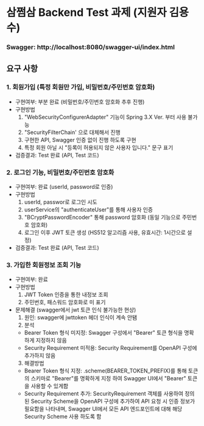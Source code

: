 # 삼쩜삼 Backend Test 과제 (지원자 김용수)

### Swagger: http://localhost:8080/swagger-ui/index.html

## 요구 사항
### 1. 회원가입 (특정 회원만 가입, 비밀번호/주민번호 암호화)
- 구현여부: 부분 완료 (비밀번호/주민번호 암호화 추후 진행)
- 구현방법
  1) "WebSecurityConfigurerAdapter" 기능이 Spring 3.X Ver. 부터 사용 불가능
  2) "SecurityFilterChain' 으로 대체해서 진행
  3) 구현한 API, Swagger 인증 없이 진행 하도록 구현
  4) 특정 회원 아닐 시 "등록이 허용되지 않은 사용자 입니다." 문구 표기
- 검증결과: Test 완료 (API, Test 코드)

### 2. 로그인 기능, 비밀번호/주민번호 암호화
- 구현여부: 완료 (userId, password로 인증)
- 구현방법
  1) userId, passwor로 로그인 시도
  2) userService의 "authenticateUser"를 통해 사용자 인증
  3) "BCryptPasswordEncoder" 통해 password 암호화 (동일 기능으로 주민번호 암호화)
  4) 로그인 이후 JWT 토큰 생성 (HS512 알고리즘 사용, 유효시간: 1시간으로 설정)
- 검증결과: Test 완료 (API, Test 코드)

### 3. 가입한 회원정보 조회 기능
- 구현여부: 완료
- 구현방법
  1) JWT Token 인증을 통한 내정보 조회
  2) 주민번호, 패스워드 암호화로 미 표기
- 문제해결 (swagger에서 jwt 토큰 인식 불가능한 현상)  
  1) 원인: swagger에 jwttoken 헤더 인식이 계속 안됌
  2) 분석
    - Bearer Token 형식 미지정: Swagger 구성에서 "Bearer" 토큰 형식을 명확하게 지정하지 않음
    - Security Requirement 미적용: Security Requirement를 OpenAPI 구성에 추가하지 않음
  3) 해결방법
    - Bearer Token 형식 지정: .scheme(BEARER_TOKEN_PREFIX)를 통해 토큰의 스키마로 "Bearer"를 명확하게 지정 하여 Swagger UI에서 "Bearer" 토큰을 사용할 수 있게함
    - Security Requirement 추가: SecurityRequirement 객체를 사용하여 정의된 Security Scheme을 OpenAPI 구성에 추가하여 API 요청 시 인증 정보가 필요함을 나타내며, Swagger UI에서 모든 API 엔드포인트에 대해 해당 Security Scheme 사용 하도록 함

